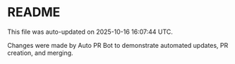 # README

This file was auto-updated on 2025-10-16 16:07:44 UTC.

Changes were made by Auto PR Bot to demonstrate automated updates, PR creation, and merging.
